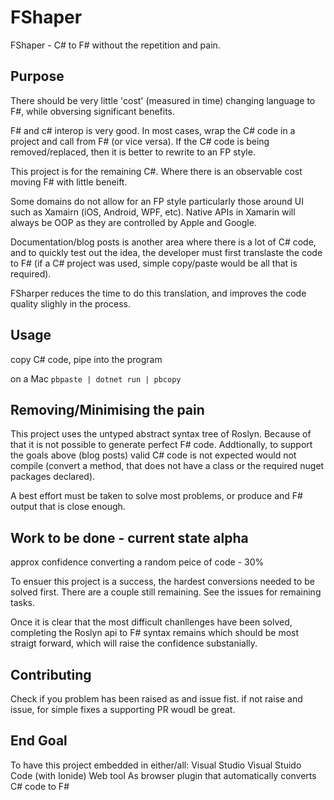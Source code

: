 # FShaper
FShaper - C# to F# without the repetition and pain.

## Purpose 

There should be very little 'cost' (measured in time) changing language to F#, while obversing significant benefits.

F# and c# interop is very good. In most cases, wrap the C# code in a project and call from F# (or vice versa). If the C# code is being removed/replaced, then it is better to rewrite to an FP style. 

This project is for the remaining C#. Where there is an observable cost moving F# with little beneift. 

Some domains do not allow for an FP style particularly those around UI such as Xamairn (iOS, Android, WPF, etc). Native APIs in Xamarin will always be OOP as they are controlled by Apple and Google. 

Documentation/blog posts is another area where there is a lot of C# code, and to quickly test out the idea, the developer must first translaste the code to F# (if a C# project was used, simple copy/paste would be all that is required). 

FSharper reduces the time to do this translation, and improves the code quality slighly in the process. 

## Usage 

copy C# code, pipe into the program 

on a Mac `pbpaste | dotnet run | pbcopy`

## Removing/Minimising the pain

This project uses the untyped abstract syntax tree of Roslyn. Because of that it is not possible to generate perfect F# code. Addtionally, to support the goals above (blog posts) valid C# code is not expected would not compile (convert a method, that does not have a class or the required nuget packages declared). 

A best effort must be taken to solve most problems, or produce and F# output that is close enough. 

## Work to be done - current state alpha

approx confidence converting a random peice of code - 30%

To ensuer this project is a success, the hardest conversions needed to be solved first. There are a couple still remaining. See the issues for remaining tasks. 

Once it is clear that the most difficult chanllenges have been solved, completing the Roslyn api to F# syntax remains which should be most straigt forward, which will raise the confidence substanially. 

## Contributing

Check if you problem has been raised as and issue fist. if not raise and issue, for simple fixes a supporting PR woudl be great. 

## End Goal 
To have this project embedded in either/all:
Visual Studio 
Visual Stuido Code (with Ionide)
Web tool
As browser plugin that automatically converts C# code to F# 

